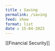 ```yaml
---
title : Saving
permalink: /saving
feed: show
format: list
date : 15-04-2023
---
```


[[Financial Security]]

